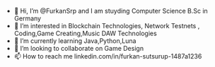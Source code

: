 - 👋 Hi, I’m @FurkanSrp and I am stuyding Computer Science B.Sc in Germany
- 👀 I’m interested in Blockchain Technologies, Network Testnets , 
Coding,Game Creating,Music DAW Technologies
- 🌱 I’m currently learning Java,Python,Luna
- 💞️ I’m looking to collaborate on Game Design 
- 📫 How to reach me linkedin.com/in/furkan-sutsurup-1487a1236

<!---
FurkanSrp/FurkanSrp is a ✨ special ✨ repository because its `README.md` (this file) appears on your GitHub profile.
You can click the Preview link to take a look at your changes.
--->
